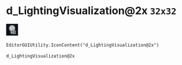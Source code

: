 # d_LightingVisualization@2x `32x32`
<img src="/img/d_LightingVisualization.png" width=32 height=32>

``` CSharp
EditorGUIUtility.IconContent("d_LightingVisualization@2x")
```
```
d_LightingVisualization@2x
```
